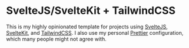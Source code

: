 # SvelteJS/SvelteKit + TailwindCSS

This is my highly opinionated template for projects using [SvelteJS](https://svelte.dev), [SvelteKit](https://kit.svelte.dev), and [TailwindCSS](https://tailwindcss.com). I also use my personal [Prettier](https://prettier.io) configuration, which many people might not agree with.
